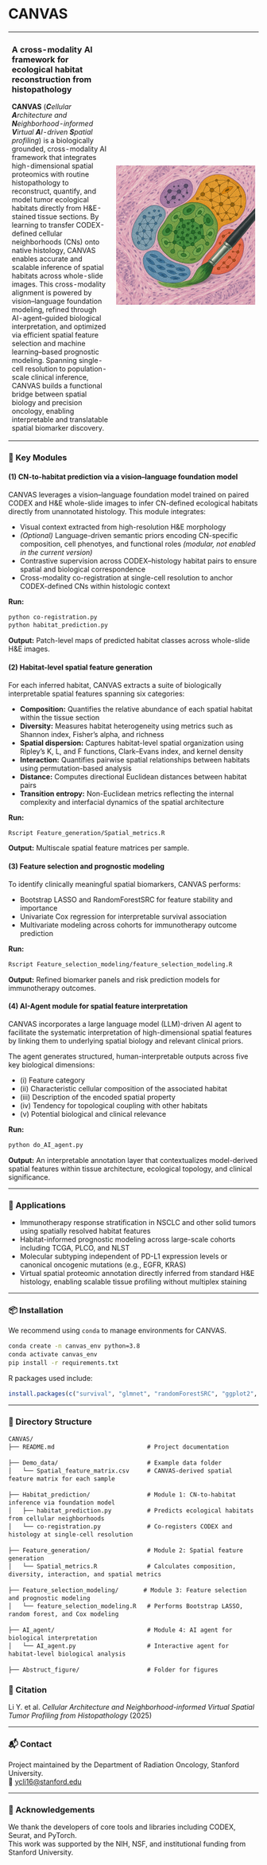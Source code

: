 # CANVAS

<table>
<tr>
<td width="60%" valign="top">

### A cross-modality AI framework for ecological habitat reconstruction from histopathology

**CANVAS** (***C**ellular **A**rchitecture and **N**eighborhood-informed **V**irtual **A**I-driven **S**patial profiling*) is a biologically grounded, cross-modality AI framework that integrates high-dimensional spatial proteomics with routine histopathology to reconstruct, quantify, and model tumor ecological habitats directly from H&E-stained tissue sections. By learning to transfer CODEX-defined cellular neighborhoods (CNs) onto native histology, CANVAS enables accurate and scalable inference of spatial habitats across whole-slide images. This cross-modality alignment is powered by vision–language foundation modeling, refined through AI-agent–guided biological interpretation, and optimized via efficient spatial feature selection and machine learning–based prognostic modeling. Spanning single-cell resolution to population-scale clinical inference, CANVAS builds a functional bridge between spatial biology and precision oncology, enabling interpretable and translatable spatial biomarker discovery.

</td>
<td width="60%" align="center" valign="middle">

<img src="https://github.com/Yuchen588/CANVAS/blob/main/CANVAS_image.png?raw=true" style="max-width:280px; height:auto;">

</td>
</tr>
</table>

### 🔧 Key Modules

#### (1) CN-to-habitat prediction via a vision–language foundation model

CANVAS leverages a vision–language foundation model trained on paired CODEX and H&E whole-slide images to infer CN-defined ecological habitats directly from unannotated histology. This module integrates:

- Visual context extracted from high-resolution H&E morphology
- *(Optional)* Language-driven semantic priors encoding CN-specific composition, cell phenotyes, and functional roles *(modular, not enabled in the current version)*
- Contrastive supervision across CODEX–histology habitat pairs to ensure spatial and biological correspondence
- Cross-modality co-registration at single-cell resolution to anchor CODEX-defined CNs within histologic context

**Run:**

```bash
python co-registration.py
python habitat_prediction.py
```

**Output:** Patch-level maps of predicted habitat classes across whole-slide H&E images.

#### (2) Habitat-level spatial feature generation

For each inferred habitat, CANVAS extracts a suite of biologically interpretable spatial features spanning six categories:

- **Composition:** Quantifies the relative abundance of each spatial habitat within the tissue section
- **Diversity:** Measures habitat heterogeneity using metrics such as Shannon index, Fisher’s alpha, and richness
- **Spatial dispersion:** Captures habitat-level spatial organization using Ripley’s K, L, and F functions, Clark–Evans index, and kernel density
- **Interaction:** Quantifies pairwise spatial relationships between habitats using permutation-based analysis
- **Distance:** Computes directional Euclidean distances between habitat pairs
- **Transition entropy:** Non-Euclidean metrics reflecting the internal complexity and interfacial dynamics of the spatial architecture

**Run:**

```bash
Rscript Feature_generation/Spatial_metrics.R
```

**Output:** Multiscale spatial feature matrices per sample.

#### (3) Feature selection and prognostic modeling

To identify clinically meaningful spatial biomarkers, CANVAS performs:

- Bootstrap LASSO and RandomForestSRC for feature stability and importance
- Univariate Cox regression for interpretable survival association
- Multivariate modeling across cohorts for immunotherapy outcome prediction

**Run:**

```bash
Rscript Feature_selection_modeling/feature_selection_modeling.R
```

**Output:** Refined biomarker panels and risk prediction models for immunotherapy outcomes.

#### (4) AI-Agent module for spatial feature interpretation

CANVAS incorporates a large language model (LLM)-driven AI agent to facilitate the systematic interpretation of high-dimensional spatial features by linking them to underlying spatial biology and relevant clinical priors.

The agent generates structured, human-interpretable outputs across five key biological dimensions:

- (i) Feature category
- (ii) Characteristic cellular composition of the associated habitat
- (iii) Description of the encoded spatial property
- (iv) Tendency for topological coupling with other habitats
- (v) Potential biological and clinical relevance

**Run:**

```bash
python do_AI_agent.py
```

**Output:** An interpretable annotation layer that contextualizes model-derived spatial features within tissue architecture, ecological topology, and clinical significance.

---

### 🔬 Applications

- Immunotherapy response stratification in NSCLC and other solid tumors using spatially resolved habitat features
- Habitat-informed prognostic modeling across large-scale cohorts including TCGA, PLCO, and NLST
- Molecular subtyping independent of PD-L1 expression levels or canonical oncogenic mutations (e.g., EGFR, KRAS)
- Virtual spatial proteomic annotation directly inferred from standard H&E histology, enabling scalable tissue profiling without multiplex staining

---

### 📦 Installation

We recommend using `conda` to manage environments for CANVAS.

```bash
conda create -n canvas_env python=3.8
conda activate canvas_env
pip install -r requirements.txt
```

R packages used include:

```r
install.packages(c("survival", "glmnet", "randomForestSRC", "ggplot2", "vegan", "entropy", "spatstat"))
```

---

### 📂 Directory Structure

```
CANVAS/
├── README.md                          # Project documentation

├── Demo_data/                         # Example data folder
│   └── Spatial_feature_matrix.csv     # CANVAS-derived spatial feature matrix for each sample

├── Habitat_prediction/                # Module 1: CN-to-habitat inference via foundation model
│   ├── habitat_prediction.py          # Predicts ecological habitats from cellular neighborhoods
│   └── co-registration.py             # Co-registers CODEX and histology at single-cell resolution

├── Feature_generation/                # Module 2: Spatial feature generation
│   └── Spatial_metrics.R              # Calculates composition, diversity, interaction, and spatial metrics

├── Feature_selection_modeling/       # Module 3: Feature selection and prognostic modeling
│   └── feature_selection_modeling.R   # Performs Bootstrap LASSO, random forest, and Cox modeling

├── AI_agent/                          # Module 4: AI agent for biological interpretation
│   └── AI_agent.py                    # Interactive agent for habitat-level biological analysis

├── Abstruct_figure/                   # Folder for figures

```

### 📄 Citation

Li Y. et al. *Cellular Architecture and Neighborhood-informed Virtual Spatial Tumor Profiling from Histopathology* (2025)

---

### 📬 Contact

Project maintained by the Department of Radiation Oncology, Stanford University.\
📧 [ycli16@stanford.edu](mailto\:ycli16@stanford.edu)

---

### 🧠 Acknowledgements

We thank the developers of core tools and libraries including CODEX, Seurat, and PyTorch.\
This work was supported by the NIH, NSF, and institutional funding from Stanford University.

